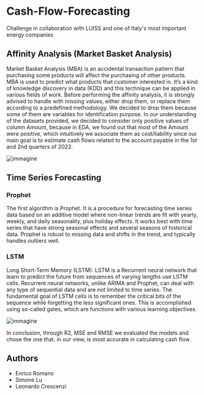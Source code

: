 

# Cash-Flow-Forecasting
Challenge in collaboration with LUISS and one of Italy's most important energy companies


## Affinity Analysis (Market Basket Analysis)
Market Basket Analysis (MBA) is an accidental transaction pattern that purchasing some products will affect the purchasing of other products. MBA is used to predict what products that customer interested in. It’s a kind of knowledge discovery in data (KDD) and this technique can be applied in various fields of work.
Before performing the affinity analysis, it is strongly advised to handle with missing values, either drop them, or replace them according to a predefined methodology. We decided to drop them because some of them are variables for identification purpose. In our understanding of the datasets provided, we decided to consider only positive values of column Amount, because in EDA, we found out that most of the Amount were positive, which intuitively we associate them as cost/liability since our main goal is to estimate cash flows related to the account payable in the 1st and 2nd quarters of 2022.

![immagine](https://user-images.githubusercontent.com/93279084/168492496-d52310b0-91e7-45d6-b1a1-8f11a11a62fe.png)



## Time Series Forecasting 

### Prophet
The first algorithm is Prophet. It is a procedure for forecasting time series data based on an additive model where non-linear trends are fit with yearly, weekly, and daily seasonality, plus holiday effects. It works best with time series that have strong seasonal effects and several seasons of historical data. Prophet is robust to missing data and shifts in the trend, and typically handles outliers well.


### LSTM
Long Short-Term Memory (LSTM). LSTM is a Recurrent neural network that learn to predict the future from sequences of varying lengths use LSTM 
cells. Recurrent neural networks, unlike ARIMA and Prophet, can deal with any type of sequential data and are not limited to time series. The fundamental goal of LSTM 
cells is to remember the critical bits of the sequence while forgetting the less significant ones. This is accomplished using so-called gates, which are functions with 
various learning objectives.



![immagine](https://user-images.githubusercontent.com/93279084/168492587-6280e555-dde2-4be0-a5b6-64fe9b385613.png)






In conclusion, through R2, MSE and RMSE we evaluated the models and chose the one that, in our view, is most accurate in calculating cash flow . 


## Authors 
- Enrico Romano
- Simone Lu
- Leonardo Crescenzi




